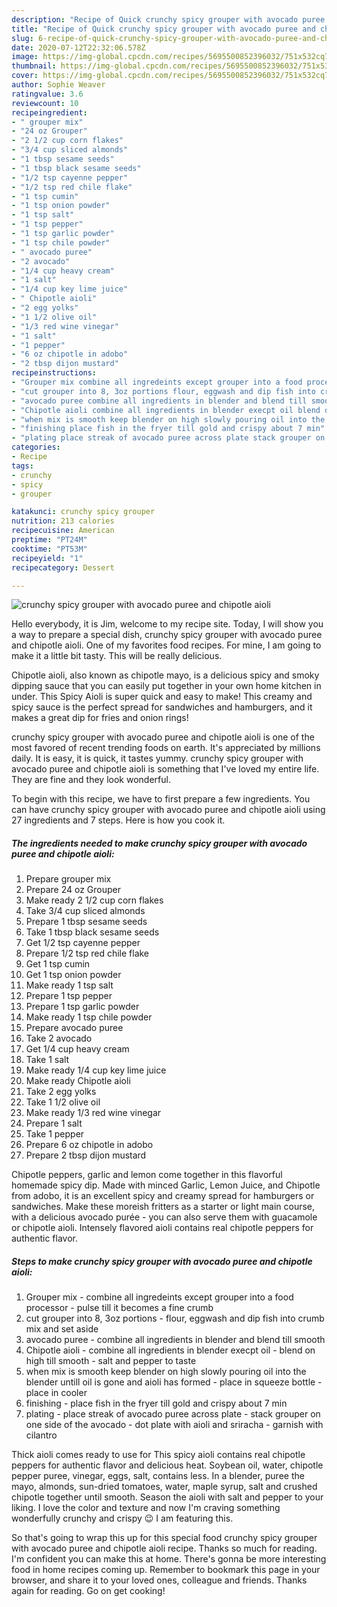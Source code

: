 ```yaml
---
description: "Recipe of Quick crunchy spicy grouper with avocado puree and chipotle aioli"
title: "Recipe of Quick crunchy spicy grouper with avocado puree and chipotle aioli"
slug: 6-recipe-of-quick-crunchy-spicy-grouper-with-avocado-puree-and-chipotle-aioli
date: 2020-07-12T22:32:06.578Z
image: https://img-global.cpcdn.com/recipes/5695500852396032/751x532cq70/crunchy-spicy-grouper-with-avocado-puree-and-chipotle-aioli-recipe-main-photo.jpg
thumbnail: https://img-global.cpcdn.com/recipes/5695500852396032/751x532cq70/crunchy-spicy-grouper-with-avocado-puree-and-chipotle-aioli-recipe-main-photo.jpg
cover: https://img-global.cpcdn.com/recipes/5695500852396032/751x532cq70/crunchy-spicy-grouper-with-avocado-puree-and-chipotle-aioli-recipe-main-photo.jpg
author: Sophie Weaver
ratingvalue: 3.6
reviewcount: 10
recipeingredient:
- " grouper mix"
- "24 oz Grouper"
- "2 1/2 cup corn flakes"
- "3/4 cup sliced almonds"
- "1 tbsp sesame seeds"
- "1 tbsp black sesame seeds"
- "1/2 tsp cayenne pepper"
- "1/2 tsp red chile flake"
- "1 tsp cumin"
- "1 tsp onion powder"
- "1 tsp salt"
- "1 tsp pepper"
- "1 tsp garlic powder"
- "1 tsp chile powder"
- " avocado puree"
- "2 avocado"
- "1/4 cup heavy cream"
- "1 salt"
- "1/4 cup key lime juice"
- " Chipotle aioli"
- "2 egg yolks"
- "1 1/2 olive oil"
- "1/3 red wine vinegar"
- "1 salt"
- "1 pepper"
- "6 oz chipotle in adobo"
- "2 tbsp dijon mustard"
recipeinstructions:
- "Grouper mix combine all ingredeints except grouper into a food processor pulse till it becomes a fine crumb"
- "cut grouper into 8, 3oz portions flour, eggwash and dip fish into crumb mix and set aside"
- "avocado puree combine all ingredients in blender and blend till smooth"
- "Chipotle aioli combine all ingredients in blender execpt oil blend on high till smooth salt and pepper to taste"
- "when mix is smooth keep blender on high slowly pouring oil into the blender untill oil is gone and aioli has formed place in squeeze bottle place in cooler"
- "finishing place fish in the fryer till gold and crispy about 7 min"
- "plating place streak of avocado puree across plate stack grouper on one side of the avocado dot plate with aioli and sriracha garnish with cilantro"
categories:
- Recipe
tags:
- crunchy
- spicy
- grouper

katakunci: crunchy spicy grouper 
nutrition: 213 calories
recipecuisine: American
preptime: "PT24M"
cooktime: "PT53M"
recipeyield: "1"
recipecategory: Dessert

---
```



![crunchy spicy grouper with avocado puree and chipotle aioli](https://img-global.cpcdn.com/recipes/5695500852396032/751x532cq70/crunchy-spicy-grouper-with-avocado-puree-and-chipotle-aioli-recipe-main-photo.jpg)

Hello everybody, it is Jim, welcome to my recipe site. Today, I will show you a way to prepare a special dish, crunchy spicy grouper with avocado puree and chipotle aioli. One of my favorites food recipes. For mine, I am going to make it a little bit tasty. This will be really delicious.

Chipotle aioli, also known as chipotle mayo, is a delicious spicy and smoky dipping sauce that you can easily put together in your own home kitchen in under. This Spicy Aioli is super quick and easy to make! This creamy and spicy sauce is the perfect spread for sandwiches and hamburgers, and it makes a great dip for fries and onion rings!

crunchy spicy grouper with avocado puree and chipotle aioli is one of the most favored of recent trending foods on earth. It's appreciated by millions daily. It is easy, it is quick, it tastes yummy. crunchy spicy grouper with avocado puree and chipotle aioli is something that I've loved my entire life. They are fine and they look wonderful.


To begin with this recipe, we have to first prepare a few ingredients. You can have crunchy spicy grouper with avocado puree and chipotle aioli using 27 ingredients and 7 steps. Here is how you cook it.

<!--inarticleads1-->

##### The ingredients needed to make crunchy spicy grouper with avocado puree and chipotle aioli:

1. Prepare  grouper mix
1. Prepare 24 oz Grouper
1. Make ready 2 1/2 cup corn flakes
1. Take 3/4 cup sliced almonds
1. Prepare 1 tbsp sesame seeds
1. Take 1 tbsp black sesame seeds
1. Get 1/2 tsp cayenne pepper
1. Prepare 1/2 tsp red chile flake
1. Get 1 tsp cumin
1. Get 1 tsp onion powder
1. Make ready 1 tsp salt
1. Prepare 1 tsp pepper
1. Prepare 1 tsp garlic powder
1. Make ready 1 tsp chile powder
1. Prepare  avocado puree
1. Take 2 avocado
1. Get 1/4 cup heavy cream
1. Take 1 salt
1. Make ready 1/4 cup key lime juice
1. Make ready  Chipotle aioli
1. Take 2 egg yolks
1. Take 1 1/2 olive oil
1. Make ready 1/3 red wine vinegar
1. Prepare 1 salt
1. Take 1 pepper
1. Prepare 6 oz chipotle in adobo
1. Prepare 2 tbsp dijon mustard


Chipotle peppers, garlic and lemon come together in this flavorful homemade spicy dip. Made with minced Garlic, Lemon Juice, and Chipotle from adobo, it is an excellent spicy and creamy spread for hamburgers or sandwiches. Make these moreish fritters as a starter or light main course, with a delicious avocado purée - you can also serve them with guacamole or chipotle aioli. Intensely flavored aioli contains real chipotle peppers for authentic flavor. 

<!--inarticleads2-->

##### Steps to make crunchy spicy grouper with avocado puree and chipotle aioli:

1. Grouper mix - combine all ingredeints except grouper into a food processor - pulse till it becomes a fine crumb
1. cut grouper into 8, 3oz portions - flour, eggwash and dip fish into crumb mix and set aside
1. avocado puree - combine all ingredients in blender and blend till smooth
1. Chipotle aioli - combine all ingredients in blender execpt oil - blend on high till smooth - salt and pepper to taste
1. when mix is smooth keep blender on high slowly pouring oil into the blender untill oil is gone and aioli has formed - place in squeeze bottle - place in cooler
1. finishing - place fish in the fryer till gold and crispy about 7 min
1. plating - place streak of avocado puree across plate - stack grouper on one side of the avocado - dot plate with aioli and sriracha - garnish with cilantro


Thick aioli comes ready to use for This spicy aioli contains real chipotle peppers for authentic flavor and delicious heat. Soybean oil, water, chipotle pepper puree, vinegar, eggs, salt, contains less. In a blender, puree the mayo, almonds, sun-dried tomatoes, water, maple syrup, salt and crushed chipotle together until smooth. Season the aioli with salt and pepper to your liking. I love the color and texture and now I&#39;m craving something wonderfully crunchy and crispy 😉 I am featuring this. 

So that's going to wrap this up for this special food crunchy spicy grouper with avocado puree and chipotle aioli recipe. Thanks so much for reading. I'm confident you can make this at home. There's gonna be more interesting food in home recipes coming up. Remember to bookmark this page in your browser, and share it to your loved ones, colleague and friends. Thanks again for reading. Go on get cooking!
